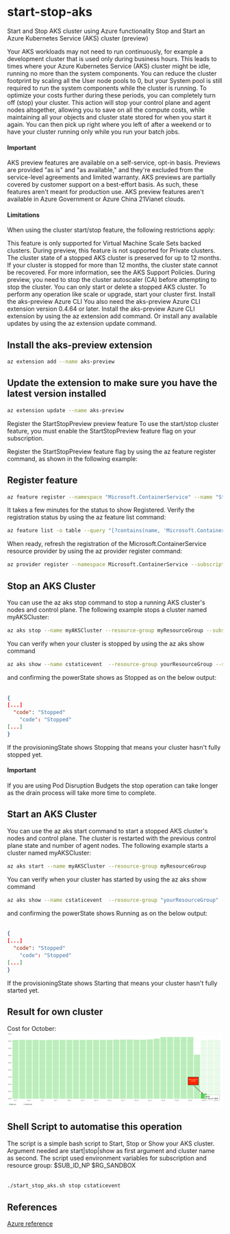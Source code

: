 # start-stop-aks
Start and Stop AKS cluster using Azure functionality
Stop and Start an Azure Kubernetes Service (AKS) cluster (preview)

 
Your AKS workloads may not need to run continuously, for example a development cluster that is used only during business hours. This leads to times where your Azure Kubernetes Service (AKS) cluster might be idle, running no more than the system components. You can reduce the cluster footprint by scaling all the User node pools to 0, but your System pool is still required to run the system components while the cluster is running. To optimize your costs further during these periods, you can completely turn off (stop) your cluster. This action will stop your control plane and agent nodes altogether, allowing you to save on all the compute costs, while maintaining all your objects and cluster state stored for when you start it again. You can then pick up right where you left of after a weekend or to have your cluster running only while you run your batch jobs.

 #### Important

AKS preview features are available on a self-service, opt-in basis. Previews are provided "as is" and "as available," and they're excluded from the service-level agreements and limited warranty. AKS previews are partially covered by customer support on a best-effort basis. As such, these features aren't meant for production use. AKS preview features aren't available in Azure Government or Azure China 21Vianet clouds. 

#### Limitations
When using the cluster start/stop feature, the following restrictions apply:

This feature is only supported for Virtual Machine Scale Sets backed clusters.
During preview, this feature is not supported for Private clusters.
The cluster state of a stopped AKS cluster is preserved for up to 12 months. If your cluster is stopped for more than 12 months, the cluster state cannot be recovered. For more information, see the AKS Support Policies.
During preview, you need to stop the cluster autoscaler (CA) before attempting to stop the cluster.
You can only start or delete a stopped AKS cluster. To perform any operation like scale or upgrade, start your cluster first.
Install the aks-preview Azure CLI
You also need the aks-preview Azure CLI extension version 0.4.64 or later. Install the aks-preview Azure CLI extension by using the az extension add command. Or install any available updates by using the az extension update command.


## Install the aks-preview extension

```zsh
az extension add --name aks-preview
```

## Update the extension to make sure you have the latest version installed

```zsh
az extension update --name aks-preview
```

Register the StartStopPreview preview feature
To use the start/stop cluster feature, you must enable the StartStopPreview feature flag on your subscription.

Register the StartStopPreview feature flag by using the az feature register command, as shown in the following example:

## Register feature

```zsh
az feature register --namespace "Microsoft.ContainerService" --name "StartStopPreview" --subscription "MySubID"
```

It takes a few minutes for the status to show Registered. Verify the registration status by using the az feature list command:

```zsh
az feature list -o table --query "[?contains(name, 'Microsoft.ContainerService/StartStopPreview')].{Name:name,State:properties.state}" --subscription "MySubID"
```

When ready, refresh the registration of the Microsoft.ContainerService resource provider by using the az provider register command:

```zsh
az provider register --namespace Microsoft.ContainerService --subscription "MySubID"
```

## Stop an AKS Cluster
You can use the az aks stop command to stop a running AKS cluster's nodes and control plane. The following example stops a cluster named myAKSCluster:

```zsh
az aks stop --name myAKSCluster --resource-group myResourceGroup --subscription "MySubID"
```

You can verify when your cluster is stopped by using the az aks show command 
```zsh
az aks show --name cstaticevent  --resource-group yourResourceGroup --subscription "MySubID" | grep -e 'code'
```

and confirming the powerState shows as Stopped as on the below output:

```json

{
[...]
  "code": "Stopped"
    "code": "Stopped"
[...]
}
```

If the provisioningState shows Stopping that means your cluster hasn't fully stopped yet.

#### Important

If you are using Pod Disruption Budgets the stop operation can take longer as the drain process will take more time to complete.

## Start an AKS Cluster
You can use the az aks start command to start a stopped AKS cluster's nodes and control plane. The cluster is restarted with the previous control plane state and number of agent nodes.
The following example starts a cluster named myAKSCluster:

```zsh
az aks start --name myAKSCluster --resource-group myResourceGroup
```

You can verify when your cluster has started by using the az aks show command 

```zsh
az aks show --name cstaticevent  --resource-group "yourResourceGroup" --subscription "MySubID" | grep -e 'code'
```

and confirming the powerState shows Running as on the below output:


```json

{
[...]
  "code": "Stopped"
    "code": "Stopped"
[...]
}
```

If the provisioningState shows Starting that means your cluster hasn't fully started yet.

## Result for own cluster

Cost for October: 
![Azure Cost Analysis](https://github.com/patrick-guy-rodies/start-stop-aks/blob/main/images/cost_october.png "Azure Cost Analysis")

## Shell Script to automatise this operation

The script is a simple bash script to Start, Stop or Show your AKS cluster.
Argument needed are start|stop|show as first argument and cluster name as second. The script used environment variables for subscription and resource group: $SUB_ID_NP $RG_SANDBOX

```bash

./start_stop_aks.sh stop cstaticevent

```

## References 
[Azure reference](https://docs.microsoft.com/en-us/azure/aks/start-stop-cluster)

